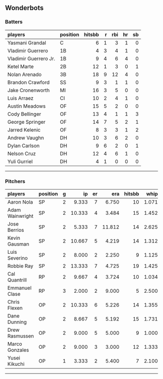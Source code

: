 ## Wonderbots

### Batters

 
|players               |position | hitsbb|  r| rbi| hr| sb| 
|:---------------------|:--------|------:|--:|---:|--:|--:| 
|Yasmani Grandal       |C        |      6|  1|   3|  1|  0| 
|Vladimir Guerrero     |1B       |      4|  3|   4|  1|  0| 
|Vladimir Guerrero Jr. |1B       |      9|  4|   6|  4|  0| 
|Ketel Marte           |2B       |     12|  1|   3|  0|  1| 
|Nolan Arenado         |3B       |     18|  9|  12|  4|  0| 
|Brandon Crawford      |SS       |      9|  3|   1|  1|  0| 
|Jake Cronenworth      |MI       |     16|  3|   5|  0|  0| 
|Luis Arraez           |CI       |     10|  2|   4|  1|  0| 
|Austin Meadows        |OF       |     15|  5|   2|  0|  0| 
|Cody Bellinger        |OF       |     13|  4|   1|  1|  3| 
|George Springer       |OF       |     14|  7|   5|  2|  1| 
|Jarred Kelenic        |OF       |      8|  3|   3|  1|  2| 
|Andrew Vaughn         |DH       |     10|  3|   6|  2|  0| 
|Dylan Carlson         |DH       |      9|  6|   2|  0|  1| 
|Nelson Cruz           |DH       |     12|  4|   6|  1|  0| 
|Yuli Gurriel          |DH       |      4|  1|   0|  0|  0| 


* * *

### Pitchers

 
|players         |position |  g|     ip| er|    era| hitsbb|  whip| so|  w| sv| 
|:---------------|:--------|--:|------:|--:|------:|------:|-----:|--:|--:|--:| 
|Aaron Nola      |SP       |  2|  9.333|  7|  6.750|     10| 1.071| 12|  1|  0| 
|Adam Wainwright |SP       |  2| 10.333|  4|  3.484|     15| 1.452| 13|  1|  0| 
|Jose Berrios    |SP       |  2|  5.333|  7| 11.812|     14| 2.625|  5|  0|  0| 
|Kevin Gausman   |SP       |  2| 10.667|  5|  4.219|     14| 1.312| 14|  0|  0| 
|Luis Severino   |SP       |  2|  8.000|  2|  2.250|      9| 1.125| 11|  1|  0| 
|Robbie Ray      |SP       |  2| 13.333|  7|  4.725|     19| 1.425|  9|  1|  0| 
|Cal Quantrill   |RP       |  2|  9.667|  4|  3.724|     10| 1.034|  4|  1|  0| 
|Emmanuel Clase  |RP       |  3|  2.000|  2|  9.000|      5| 2.500|  3|  0|  0| 
|Chris Flexen    |OP       |  2| 10.333|  6|  5.226|     14| 1.355|  6|  0|  0| 
|Dane Dunning    |OP       |  2|  8.667|  5|  5.192|     15| 1.731| 11|  0|  0| 
|Drew Rasmussen  |OP       |  2|  9.000|  5|  5.000|      9| 1.000|  5|  0|  0| 
|Marco Gonzales  |OP       |  2|  9.000|  3|  3.000|     12| 1.333|  7|  1|  0| 
|Yusei Kikuchi   |OP       |  1|  3.333|  2|  5.400|      7| 2.100|  2|  0|  0| 


* * *



